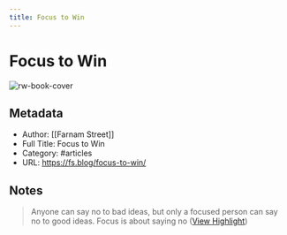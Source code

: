 ```yaml
---
title: Focus to Win
---
```

# Focus to Win

![rw-book-cover](https://fs.blog/wp-content/uploads/2015/06/cropped-farnamstreet-80x80.png)

## Metadata
- Author: [[Farnam Street]]
- Full Title: Focus to Win
- Category: #articles
- URL: https://fs.blog/focus-to-win/

## Notes
> Anyone can say no to bad ideas, but only a focused person can say no to good ideas. Focus is about saying no ([View Highlight](https://read.readwise.io/read/01gxrjpsxaekvwx8zmvycenvpp))

